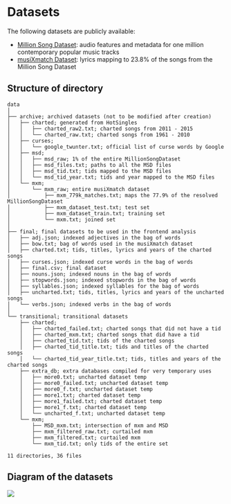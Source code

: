 # Datasets

The following datasets are publicly available:

- [Million Song Dataset](http://labrosa.ee.columbia.edu/millionsong/): audio features and metadata for one million contemporary popular music tracks
- [musiXmatch Dataset](http://labrosa.ee.columbia.edu/millionsong/musixmatch): lyrics mapping to 23.8% of the songs from the Million Song Dataset

## Structure of directory
```
data
│
├── archive; archived datasets (not to be modified after creation)
│   ├── charted; generated from HotSingles 
│   │   ├── charted_raw2.txt; charted songs from 2011 - 2015
│   │   └── charted_raw.txt; charted songs from 1961 - 2010
│   ├── curses;
│   │   └── google_twunter.txt; official list of curse words by Google
│   ├── msd;
│   │   ├── msd_raw; 1% of the entire MillionSongDataset
│   │   ├── msd_files.txt; paths to all the MSD files
│   │   ├── msd_tid.txt; tids mapped to the MSD files
│   │   └── msd_tid_year.txt; tids and year mapped to the MSD files
│   └── mxm;
│       └── mxm_raw; entire musiXmatch dataset
│           ├── mxm_779k_matches.txt; maps the 77.9% of the resolved MillionSongDataset
│           ├── mxm_dataset_test.txt; test set
│           ├── mxm_dataset_train.txt; training set
│           └── mxm.txt; joined set
│
├── final; final datasets to be used in the frontend analysis
│   ├── adj.json; indexed adjectives in the bag of words
│   ├── bow.txt; bag of words used in the musiXmatch dataset
│   ├── charted.txt; tids, titles, lyrics and years of the charted songs
│   ├── curses.json; indexed curse words in the bag of words
│   ├── final.csv; final dataset
│   ├── nouns.json; indexed nouns in the bag of words
│   ├── stopwords.json; indexed stopwords in the bag of words
│   ├── syllables.json; indexed syllables for the bag of words
│   ├── uncharted.txt; tids, titles, lyrics and years of the uncharted songs
│   └── verbs.json; indexed verbs in the bag of words
│
└── transitional; transitional datasets
    ├── charted;
    │   ├── charted_failed.txt; charted songs that did not have a tid
    │   ├── charted_mxm.txt; charted songs that did have a tid
    │   ├── charted_tid.txt; tids of the charted songs
    │   ├── charted_tid_title.txt; tids and titles of the charted songs
    │   └── charted_tid_year_title.txt; tids, titles and years of the charted songs
    ├── extra_db; extra databases compiled for very temporary uses
    │   ├── more0.txt; uncharted dataset temp
    │   ├── more0_failed.txt; uncharted dataset temp
    │   ├── more0_f.txt; uncharted dataset temp
    │   ├── more1.txt; charted dataset temp
    │   ├── more1_failed.txt; charted dataset temp
    │   ├── more1_f.txt; charted dataset temp
    │   └── uncharted_f.txt; uncharted dataset temp
    └── mxm;
        ├── MSD_mxm.txt; intersection of mxm and MSD
        ├── mxm_filtered_raw.txt; curtailed mxm
        ├── mxm_filtered.txt; curtailed mxm
        └── mxm_tid.txt; only tids of the entire set

11 directories, 36 files
```

## Diagram of the datasets

![](https://github.com/kug3lblitz/Heat-Replay/blob/master/static/db_diagram.png)